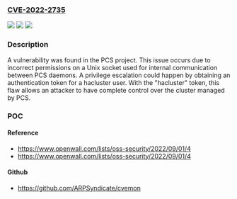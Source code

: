 ### [CVE-2022-2735](https://cve.mitre.org/cgi-bin/cvename.cgi?name=CVE-2022-2735)
![](https://img.shields.io/static/v1?label=Product&message=ClusterLabs%2Fpcs&color=blue)
![](https://img.shields.io/static/v1?label=Version&message=%3D%20Affects%20v0.10.5%20and%20later%20including%20all%200.11.x.%20&color=brighgreen)
![](https://img.shields.io/static/v1?label=Vulnerability&message=CWE-276%20-%20Incorrect%20Default%20Permissions.&color=brighgreen)

### Description

A vulnerability was found in the PCS project. This issue occurs due to incorrect permissions on a Unix socket used for internal communication between PCS daemons. A privilege escalation could happen by obtaining an authentication token for a hacluster user. With the "hacluster" token, this flaw allows an attacker to have complete control over the cluster managed by PCS.

### POC

#### Reference
- https://www.openwall.com/lists/oss-security/2022/09/01/4
- https://www.openwall.com/lists/oss-security/2022/09/01/4

#### Github
- https://github.com/ARPSyndicate/cvemon


